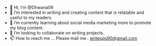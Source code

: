 - 👋 Hi, I’m @Dhwana06
- 👀 I’m interested in writing and creating content that is relatable and useful to my readers. 
- 🌱 I’m currently learning about social media marketing more to promote my blog content. 
- 💞️ I’m looking to collaborate on writing projects. 
- 📫 How to reach me ... Please mail me : writeups90@gmail.com 

<!---
Dhwana06/Dhwana06 is a ✨ special ✨ repository because its `README.md` (this file) appears on your GitHub profile.
You can click the Preview link to take a look at your changes.
--->
